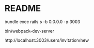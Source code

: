 # README

bundle exec rails s -b 0.0.0.0 -p 3003

bin/webpack-dev-server

http://localhost:3003/users/invitation/new

